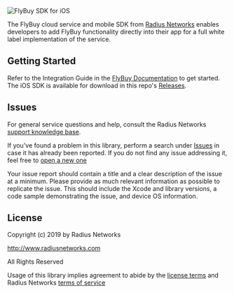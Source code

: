 ![FlyBuy SDK for iOS](readme.png)

The FlyBuy cloud service and mobile SDK from [Radius Networks][1] enables
developers to add FlyBuy functionality directly into their app for a full
white label implementation of the service.

## Getting Started

Refer to the Integration Guide in the [FlyBuy Documentation][6] to get started. The iOS SDK is available for download in this repo's [Releases][5].

## Issues

For general service questions and help, consult the Radius Networks [support knowledge base][2].

If you've found a problem in this library, perform a search under [Issues][3]
in case it has already been reported. If you do not find any issue addressing
it, feel free to [open a new one][3]

Your issue report should contain a title and a clear description of the issue
at a minimum. Please provide as much relevant information as possible to
replicate the issue. This should include the Xcode and library versions, a code
sample demonstrating the issue, and device OS information.

## License

Copyright (c) 2019 by Radius Networks

http://www.radiusnetworks.com

All Rights Reserved

Usage of this library implies agreement to abide by the [license
terms](LICENSE) and Radius Networks [terms of service][4]

[1]: http://www.radiusnetworks.com/
[2]: https://radiusnetworks.zendesk.com/
[3]: https://github.com/RadiusNetworks/flybuy-ios/issues/new
[4]: http://www.radiusnetworks.com/terms_of_service.html
[5]: https://github.com/RadiusNetworks/flybuy-ios/releases
[6]: https://www.radiusnetworks.com/developers/flybuy/
